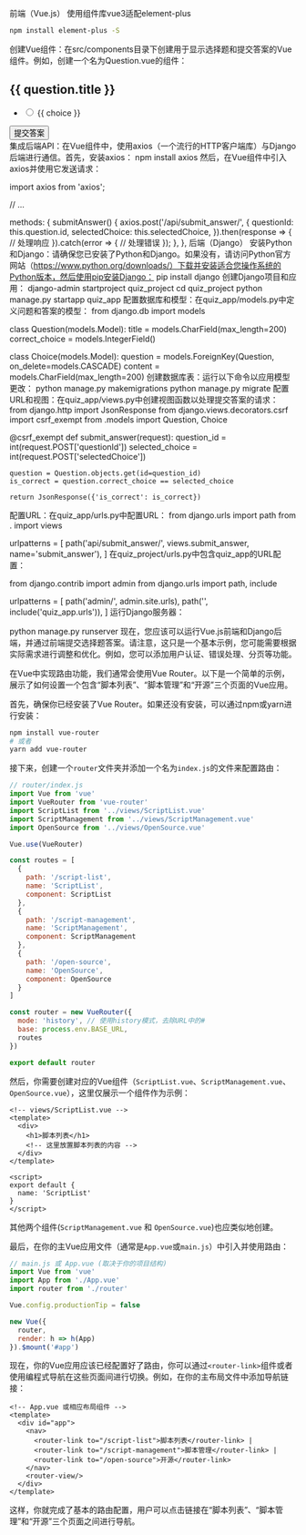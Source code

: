 前端（Vue.js）
使用组件库vue3适配element-plus
```bash
npm install element-plus -S
```

创建Vue组件：在src/components目录下创建用于显示选择题和提交答案的Vue组件。例如，创建一个名为Question.vue的组件：
  <div>
    <h2>{{ question.title }}</h2>
    <ul>
      <li v-for="(choice, index) in question.choices" :key="index">
       <input type="radio" :value="index" v-model="selectedChoice" />
        {{ choice }}
      </li>
    </ul>
   <button @click="submitAnswer">提交答案</button>
  </div>
</template><script>
export default {
  props: {
    question: Object,
  },
  data() {
    return {
      selectedChoice: null,
    };
  },
  methods: {
    submitAnswer() {
      // 提交答案的逻辑
    },
  },
};
</script>
集成后端API：在Vue组件中，使用axios（一个流行的HTTP客户端库）与Django后端进行通信。首先，安装axios：
npm install axios
然后，在Vue组件中引入axios并使用它发送请求：

import axios from 'axios';

// ...

methods: {
  submitAnswer() {
    axios.post('/api/submit_answer/', {
      questionId: this.question.id,
      selectedChoice: this.selectedChoice,
    }).then(response => {
      // 处理响应
    }).catch(error => {
      // 处理错误
    });
  },
},
后端（Django）
安装Python和Django：请确保您已安装了Python和Django。如果没有，请访问Python官方网站（https://www.python.org/downloads/）下载并安装适合您操作系统的Python版本，然后使用pip安装Django：
pip install django
创建Django项目和应用：
django-admin startproject quiz_project
cd quiz_project
python manage.py startapp quiz_app
配置数据库和模型：在quiz_app/models.py中定义问题和答案的模型：
from django.db import models

class Question(models.Model):
    title = models.CharField(max_length=200)
    correct_choice = models.IntegerField()

class Choice(models.Model):
    question = models.ForeignKey(Question, on_delete=models.CASCADE)
    content = models.CharField(max_length=200)
创建数据库表：运行以下命令以应用模型更改：
python manage.py makemigrations
python manage.py migrate
配置URL和视图：在quiz_app/views.py中创建视图函数以处理提交答案的请求：
from django.http import JsonResponse
from django.views.decorators.csrf import csrf_exempt
from .models import Question, Choice

@csrf_exempt
def submit_answer(request):
    question_id = int(request.POST['questionId'])
    selected_choice = int(request.POST['selectedChoice'])

    question = Question.objects.get(id=question_id)
    is_correct = question.correct_choice == selected_choice

    return JsonResponse({'is_correct': is_correct})
配置URL：在quiz_app/urls.py中配置URL：
from django.urls import path
from . import views

urlpatterns = [
    path('api/submit_answer/', views.submit_answer, name='submit_answer'),
]
在quiz_project/urls.py中包含quiz_app的URL配置：

from django.contrib import admin
from django.urls import path, include

urlpatterns = [
    path('admin/', admin.site.urls),
    path('', include('quiz_app.urls')),
]
运行Django服务器：

python manage.py runserver
现在，您应该可以运行Vue.js前端和Django后端，并通过前端提交选择题答案。请注意，这只是一个基本示例，您可能需要根据实际需求进行调整和优化。例如，您可以添加用户认证、错误处理、分页等功能。


在Vue中实现路由功能，我们通常会使用Vue Router。以下是一个简单的示例，展示了如何设置一个包含“脚本列表”、“脚本管理”和“开源”三个页面的Vue应用。

首先，确保你已经安装了Vue Router。如果还没有安装，可以通过npm或yarn进行安装：

```bash
npm install vue-router
# 或者
yarn add vue-router
```

接下来，创建一个`router`文件夹并添加一个名为`index.js`的文件来配置路由：

```javascript
// router/index.js
import Vue from 'vue'
import VueRouter from 'vue-router'
import ScriptList from '../views/ScriptList.vue'
import ScriptManagement from '../views/ScriptManagement.vue'
import OpenSource from '../views/OpenSource.vue'

Vue.use(VueRouter)

const routes = [
  {
    path: '/script-list',
    name: 'ScriptList',
    component: ScriptList
  },
  {
    path: '/script-management',
    name: 'ScriptManagement',
    component: ScriptManagement
  },
  {
    path: '/open-source',
    name: 'OpenSource',
    component: OpenSource
  }
]

const router = new VueRouter({
  mode: 'history', // 使用history模式，去除URL中的#
  base: process.env.BASE_URL,
  routes
})

export default router
```

然后，你需要创建对应的Vue组件（`ScriptList.vue`、`ScriptManagement.vue`、`OpenSource.vue`），这里仅展示一个组件作为示例：

```vue
<!-- views/ScriptList.vue -->
<template>
  <div>
    <h1>脚本列表</h1>
    <!-- 这里放置脚本列表的内容 -->
  </div>
</template>

<script>
export default {
  name: 'ScriptList'
}
</script>
```

其他两个组件(`ScriptManagement.vue` 和 `OpenSource.vue`)也应类似地创建。

最后，在你的主Vue应用文件（通常是`App.vue`或`main.js`）中引入并使用路由：

```javascript
// main.js 或 App.vue (取决于你的项目结构)
import Vue from 'vue'
import App from './App.vue'
import router from './router'

Vue.config.productionTip = false

new Vue({
  router,
  render: h => h(App)
}).$mount('#app')
```

现在，你的Vue应用应该已经配置好了路由，你可以通过`<router-link>`组件或者使用编程式导航在这些页面间进行切换。例如，在你的主布局文件中添加导航链接：

```vue
<!-- App.vue 或相应布局组件 -->
<template>
  <div id="app">
    <nav>
      <router-link to="/script-list">脚本列表</router-link> |
      <router-link to="/script-management">脚本管理</router-link> |
      <router-link to="/open-source">开源</router-link>
    </nav>
    <router-view/>
  </div>
</template>
```

这样，你就完成了基本的路由配置，用户可以点击链接在“脚本列表”、“脚本管理”和“开源”三个页面之间进行导航。